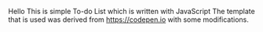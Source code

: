 Hello This is simple To-do List which is written with JavaScript The template that is used was derived from https://codepen.io with some modifications.
